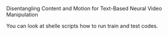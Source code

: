 Disentangling Content and Motion for Text-Based Neural Video Manipulation

You can look at shelle scripts how to run train and test codes.
